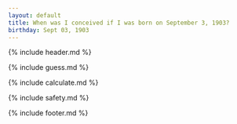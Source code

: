 ```yaml
---
layout: default
title: When was I conceived if I was born on September 3, 1903?
birthday: Sept 03, 1903
---
```


{% include header.md %}

{% include guess.md %}

{% include calculate.md %}

{% include safety.md %}

{% include footer.md %}




